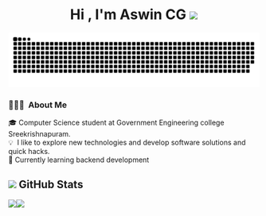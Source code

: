 <h1 align="center"><b>Hi , I'm Aswin CG </b><img src="https://media.giphy.com/media/hvRJCLFzcasrR4ia7z/giphy.gif" width="35"></h1>

<!--- snake -->
<div align="center">
  <img  src="https://github.com/1999AZZAR/1999AZZAR/blob/main/resources/img/grid-snake.svg"
       alt="snake" /></a>
</div>   

### 👨🏻‍💻 &nbsp;About Me

🎓 Computer Science student at Government Engineering college Sreekrishnapuram.\
💡 &nbsp;I like to explore new technologies and develop software solutions and quick hacks.\
🌱 Currently learning backend development
                                                                                                                         
##  <img src="https://media.giphy.com/media/iY8CRBdQXODJSCERIr/giphy.gif" width="35"/>&nbsp;GitHub Stats

<div align="center" style="display:flex;">
  <img height="180em" src="https://github-readme-stats-eight-theta.vercel.app/api?username=cgaswin&show_icons=true&theme=algolia&include_all_commits=true&count_private=true"/>
  <img height="180em" src="https://github-readme-stats-eight-theta.vercel.app/api/top-langs/?username=cgaswin&layout=compact&langs_count=8&theme=algolia"/>
</div>


